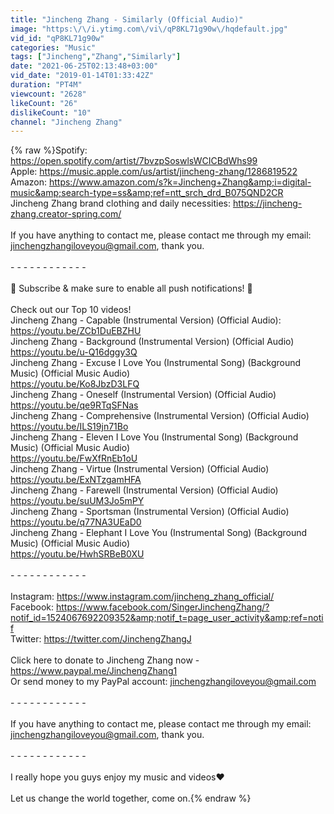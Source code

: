 ```yaml
---
title: "Jincheng Zhang - Similarly (Official Audio)"
image: "https:\/\/i.ytimg.com\/vi\/qP8KL71g90w\/hqdefault.jpg"
vid_id: "qP8KL71g90w"
categories: "Music"
tags: ["Jincheng","Zhang","Similarly"]
date: "2021-06-25T02:13:48+03:00"
vid_date: "2019-01-14T01:33:42Z"
duration: "PT4M"
viewcount: "2628"
likeCount: "26"
dislikeCount: "10"
channel: "Jincheng Zhang"
---
```

{% raw %}Spotify: <a rel="nofollow" target="blank" href="https://open.spotify.com/artist/7bvzpSoswlsWCICBdWhs99">https://open.spotify.com/artist/7bvzpSoswlsWCICBdWhs99</a><br />Apple: <a rel="nofollow" target="blank" href="https://music.apple.com/us/artist/jincheng-zhang/1286819522">https://music.apple.com/us/artist/jincheng-zhang/1286819522</a><br />Amazon: <a rel="nofollow" target="blank" href="https://www.amazon.com/s?k=Jincheng+Zhang&amp;i=digital-music&amp;search-type=ss&amp;ref=ntt_srch_drd_B075QND2CR">https://www.amazon.com/s?k=Jincheng+Zhang&amp;i=digital-music&amp;search-type=ss&amp;ref=ntt_srch_drd_B075QND2CR</a><br />Jincheng Zhang brand clothing and daily necessities: <a rel="nofollow" target="blank" href="https://jincheng-zhang.creator-spring.com/">https://jincheng-zhang.creator-spring.com/</a><br /><br />If you have anything to contact me, please contact me through my email: jinchengzhangiloveyou@gmail.com, thank you.<br /><br />- - - - - - - - - - - -<br /><br />🔔 Subscribe &amp; make sure to enable all push notifications! 🔔<br /><br />Check out our Top 10 videos!<br />Jincheng Zhang - Capable (Instrumental Version) (Official Audio):<br /><a rel="nofollow" target="blank" href="https://youtu.be/ZCb1DuEBZHU">https://youtu.be/ZCb1DuEBZHU</a><br />Jincheng Zhang - Background (Instrumental Version) (Official Audio)<br /><a rel="nofollow" target="blank" href="https://youtu.be/u-Q16dggy3Q">https://youtu.be/u-Q16dggy3Q</a><br />Jincheng Zhang - Excuse I Love You (Instrumental Song) (Background Music) (Official Music Audio)<br /><a rel="nofollow" target="blank" href="https://youtu.be/Ko8JbzD3LFQ">https://youtu.be/Ko8JbzD3LFQ</a><br />Jincheng Zhang - Oneself (Instrumental Version) (Official Audio)<br /><a rel="nofollow" target="blank" href="https://youtu.be/qe9RTqSFNas">https://youtu.be/qe9RTqSFNas</a><br />Jincheng Zhang - Comprehensive (Instrumental Version) (Official Audio)<br /><a rel="nofollow" target="blank" href="https://youtu.be/ILS19jn71Bo">https://youtu.be/ILS19jn71Bo</a><br />Jincheng Zhang - Eleven I Love You (Instrumental Song) (Background Music) (Official Music Audio)<br /><a rel="nofollow" target="blank" href="https://youtu.be/FwXfRnEb1oU">https://youtu.be/FwXfRnEb1oU</a><br />Jincheng Zhang - Virtue (Instrumental Version) (Official Audio)<br /><a rel="nofollow" target="blank" href="https://youtu.be/ExNTzgamHFA">https://youtu.be/ExNTzgamHFA</a><br />Jincheng Zhang - Farewell (Instrumental Version) (Official Audio)<br /><a rel="nofollow" target="blank" href="https://youtu.be/suUM3Jo5mPY">https://youtu.be/suUM3Jo5mPY</a><br />Jincheng Zhang - Sportsman (Instrumental Version) (Official Audio)<br /><a rel="nofollow" target="blank" href="https://youtu.be/q77NA3UEaD0">https://youtu.be/q77NA3UEaD0</a><br />Jincheng Zhang - Elephant I Love You (Instrumental Song) (Background Music) (Official Music Audio)<br /><a rel="nofollow" target="blank" href="https://youtu.be/HwhSRBeB0XU">https://youtu.be/HwhSRBeB0XU</a><br /><br />- - - - - - - - - - - -<br /><br />Instagram: <a rel="nofollow" target="blank" href="https://www.instagram.com/jincheng_zhang_official/">https://www.instagram.com/jincheng_zhang_official/</a><br />Facebook: <a rel="nofollow" target="blank" href="https://www.facebook.com/SingerJinchengZhang/?notif_id=1524067692209352&amp;notif_t=page_user_activity&amp;ref=notif">https://www.facebook.com/SingerJinchengZhang/?notif_id=1524067692209352&amp;notif_t=page_user_activity&amp;ref=notif</a><br />Twitter: <a rel="nofollow" target="blank" href="https://twitter.com/JinchengZhangJ">https://twitter.com/JinchengZhangJ</a><br /><br />Click here to donate to Jincheng Zhang now - <a rel="nofollow" target="blank" href="https://www.paypal.me/JinchengZhang1">https://www.paypal.me/JinchengZhang1</a><br />Or send money to my PayPal account: jinchengzhangiloveyou@gmail.com<br /><br />- - - - - - - - - - - -<br /><br />If you have anything to contact me, please contact me through my email: jinchengzhangiloveyou@gmail.com, thank you.<br /><br />- - - - - - - - - - - -<br /><br />I really hope you guys enjoy my music and videos♥<br /><br />Let us change the world together, come on.{% endraw %}
